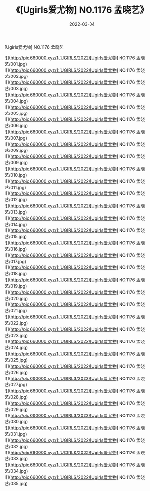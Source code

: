 ﻿---
layout: post
title:  《[Ugirls爱尤物] NO.1176 孟晓艺》
date:   2022-03-04
img: http://pic.660000.xyz/1:/UGIRLS/2022/[Ugirls爱尤物] NO.1176 孟晓艺/000.jpg
categories: [美女, 清纯, 唯美]
---

[Ugirls爱尤物] NO.1176 孟晓艺

 ![](http://pic.660000.xyz/1:/UGIRLS/2022/[Ugirls爱尤物] NO.1176 孟晓艺/001.jpg) <br>![](http://pic.660000.xyz/1:/UGIRLS/2022/[Ugirls爱尤物] NO.1176 孟晓艺/002.jpg) <br>![](http://pic.660000.xyz/1:/UGIRLS/2022/[Ugirls爱尤物] NO.1176 孟晓艺/003.jpg) <br>![](http://pic.660000.xyz/1:/UGIRLS/2022/[Ugirls爱尤物] NO.1176 孟晓艺/004.jpg) <br>![](http://pic.660000.xyz/1:/UGIRLS/2022/[Ugirls爱尤物] NO.1176 孟晓艺/005.jpg) <br>![](http://pic.660000.xyz/1:/UGIRLS/2022/[Ugirls爱尤物] NO.1176 孟晓艺/006.jpg) <br>![](http://pic.660000.xyz/1:/UGIRLS/2022/[Ugirls爱尤物] NO.1176 孟晓艺/007.jpg) <br>![](http://pic.660000.xyz/1:/UGIRLS/2022/[Ugirls爱尤物] NO.1176 孟晓艺/008.jpg) <br>![](http://pic.660000.xyz/1:/UGIRLS/2022/[Ugirls爱尤物] NO.1176 孟晓艺/009.jpg) <br>![](http://pic.660000.xyz/1:/UGIRLS/2022/[Ugirls爱尤物] NO.1176 孟晓艺/010.jpg) <br>![](http://pic.660000.xyz/1:/UGIRLS/2022/[Ugirls爱尤物] NO.1176 孟晓艺/011.jpg) <br>![](http://pic.660000.xyz/1:/UGIRLS/2022/[Ugirls爱尤物] NO.1176 孟晓艺/012.jpg) <br>![](http://pic.660000.xyz/1:/UGIRLS/2022/[Ugirls爱尤物] NO.1176 孟晓艺/013.jpg) <br>![](http://pic.660000.xyz/1:/UGIRLS/2022/[Ugirls爱尤物] NO.1176 孟晓艺/014.jpg) <br>![](http://pic.660000.xyz/1:/UGIRLS/2022/[Ugirls爱尤物] NO.1176 孟晓艺/015.jpg) <br>![](http://pic.660000.xyz/1:/UGIRLS/2022/[Ugirls爱尤物] NO.1176 孟晓艺/016.jpg) <br>![](http://pic.660000.xyz/1:/UGIRLS/2022/[Ugirls爱尤物] NO.1176 孟晓艺/017.jpg) <br>![](http://pic.660000.xyz/1:/UGIRLS/2022/[Ugirls爱尤物] NO.1176 孟晓艺/018.jpg) <br>![](http://pic.660000.xyz/1:/UGIRLS/2022/[Ugirls爱尤物] NO.1176 孟晓艺/019.jpg) <br>![](http://pic.660000.xyz/1:/UGIRLS/2022/[Ugirls爱尤物] NO.1176 孟晓艺/020.jpg) <br>![](http://pic.660000.xyz/1:/UGIRLS/2022/[Ugirls爱尤物] NO.1176 孟晓艺/021.jpg) <br>![](http://pic.660000.xyz/1:/UGIRLS/2022/[Ugirls爱尤物] NO.1176 孟晓艺/022.jpg) <br>![](http://pic.660000.xyz/1:/UGIRLS/2022/[Ugirls爱尤物] NO.1176 孟晓艺/023.jpg) <br>![](http://pic.660000.xyz/1:/UGIRLS/2022/[Ugirls爱尤物] NO.1176 孟晓艺/024.jpg) <br>![](http://pic.660000.xyz/1:/UGIRLS/2022/[Ugirls爱尤物] NO.1176 孟晓艺/025.jpg) <br>![](http://pic.660000.xyz/1:/UGIRLS/2022/[Ugirls爱尤物] NO.1176 孟晓艺/026.jpg) <br>![](http://pic.660000.xyz/1:/UGIRLS/2022/[Ugirls爱尤物] NO.1176 孟晓艺/027.jpg) <br>![](http://pic.660000.xyz/1:/UGIRLS/2022/[Ugirls爱尤物] NO.1176 孟晓艺/028.jpg) <br>![](http://pic.660000.xyz/1:/UGIRLS/2022/[Ugirls爱尤物] NO.1176 孟晓艺/029.jpg) <br>![](http://pic.660000.xyz/1:/UGIRLS/2022/[Ugirls爱尤物] NO.1176 孟晓艺/030.jpg) <br>![](http://pic.660000.xyz/1:/UGIRLS/2022/[Ugirls爱尤物] NO.1176 孟晓艺/031.jpg) <br>![](http://pic.660000.xyz/1:/UGIRLS/2022/[Ugirls爱尤物] NO.1176 孟晓艺/032.jpg) <br>![](http://pic.660000.xyz/1:/UGIRLS/2022/[Ugirls爱尤物] NO.1176 孟晓艺/033.jpg) <br>![](http://pic.660000.xyz/1:/UGIRLS/2022/[Ugirls爱尤物] NO.1176 孟晓艺/034.jpg) <br>![](http://pic.660000.xyz/1:/UGIRLS/2022/[Ugirls爱尤物] NO.1176 孟晓艺/035.jpg) <br>
